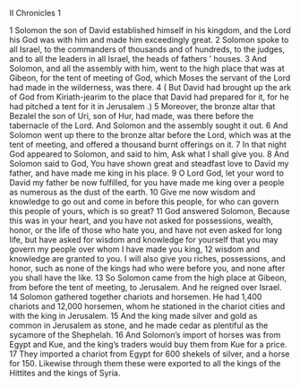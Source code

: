 II Chronicles 1

1	Solomon the son of David established himself in his kingdom, and the Lord his God was with him and made him exceedingly great.
2	Solomon spoke to all Israel, to the commanders of thousands and of hundreds, to the judges, and to all the leaders in all Israel, the heads of fathers ’ houses.
3	And Solomon, and all the assembly with him, went to the high place that was at Gibeon, for the tent of meeting of God, which Moses the servant of the Lord had made in the wilderness, was there.
4	( But David had brought up the ark of God from Kiriath-jearim to the place that David had prepared for it, for he had pitched a tent for it in Jerusalem .)
5	Moreover, the bronze altar that Bezalel the son of Uri, son of Hur, had made, was there before the tabernacle of the Lord. And Solomon and the assembly sought it out.
6	And Solomon went up there to the bronze altar before the Lord, which was at the tent of meeting, and offered a thousand burnt offerings on it.
7	In that night God appeared to Solomon, and said to him, Ask what I shall give you.
8	And Solomon said to God, You have shown great and steadfast love to David my father, and have made me king in his place.
9	O Lord God, let your word to David my father be now fulfilled, for you have made me king over a people as numerous as the dust of the earth.
10	Give me now wisdom and knowledge to go out and come in before this people, for who can govern this people of yours, which is so great?
11	God answered Solomon, Because this was in your heart, and you have not asked for possessions, wealth, honor, or the life of those who hate you, and have not even asked for long life, but have asked for wisdom and knowledge for yourself that you may govern my people over whom I have made you king,
12	wisdom and knowledge are granted to you. I will also give you riches, possessions, and honor, such as none of the kings had who were before you, and none after you shall have the like.
13	So Solomon came from the high place at Gibeon, from before the tent of meeting, to Jerusalem. And he reigned over Israel.
14	Solomon gathered together chariots and horsemen. He had 1,400 chariots and 12,000 horsemen, whom he stationed in the chariot cities and with the king in Jerusalem.
15	And the king made silver and gold as common in Jerusalem as stone, and he made cedar as plentiful as the sycamore of the Shephelah.
16	And Solomon’s import of horses was from Egypt and Kue, and the king’s traders would buy them from Kue for a price.
17	They imported a chariot from Egypt for 600 shekels of silver, and a horse for 150. Likewise through them these were exported to all the kings of the Hittites and the kings of Syria.

